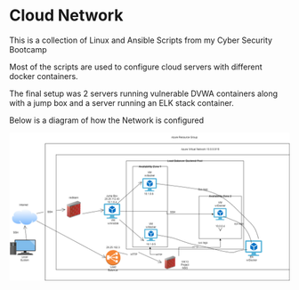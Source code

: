 # Cloud Network
This is a collection of Linux and Ansible Scripts from my Cyber Security Bootcamp

Most of the scripts are used to configure cloud servers with different docker containers.

The final setup was 2 servers running vulnerable DVWA containers along with a jump box and a server running an ELK stack container.

Below is a diagram of how the Network is configured

![](https://github.com/jml0812/laughing-octo-disco/blob/main/diagrams/WK13_Project_diagram.drawio.png)
